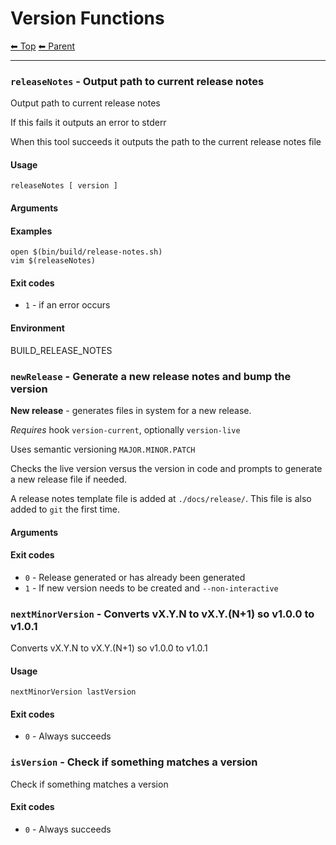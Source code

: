 # Version Functions

<!-- TEMPLATE header 2 -->
[⬅ Top](index.md) [⬅ Parent ](../index.md)
<hr />


### `releaseNotes` - Output path to current release notes

Output path to current release notes

If this fails it outputs an error to stderr

When this tool succeeds it outputs the path to the current release notes file


#### Usage

    releaseNotes [ version ]
    

#### Arguments



#### Examples

    open $(bin/build/release-notes.sh)
    vim $(releaseNotes)

#### Exit codes

- `1` - if an error occurs

#### Environment

BUILD_RELEASE_NOTES

### `newRelease` - Generate a new release notes and bump the version

**New release** - generates files in system for a new release.

*Requires* hook `version-current`, optionally `version-live`

Uses semantic versioning `MAJOR.MINOR.PATCH`

Checks the live version versus the version in code and prompts to
generate a new release file if needed.

A release notes template file is added at `./docs/release/`. This file is
also added to `git` the first time.

#### Arguments



#### Exit codes

- `0` - Release generated or has already been generated
- `1` - If new version needs to be created and `--non-interactive`

### `nextMinorVersion` - Converts vX.Y.N to vX.Y.(N+1) so v1.0.0 to v1.0.1

Converts vX.Y.N to vX.Y.(N+1) so v1.0.0 to v1.0.1

#### Usage

    nextMinorVersion lastVersion
    

#### Exit codes

- `0` - Always succeeds

### `isVersion` - Check if something matches a version

Check if something matches a version

#### Exit codes

- `0` - Always succeeds
